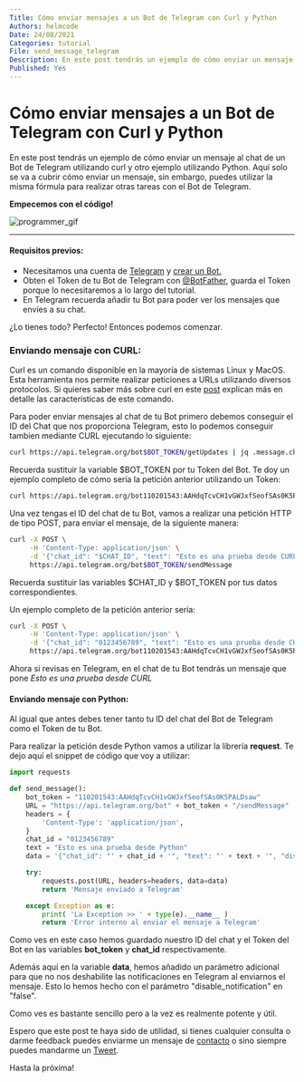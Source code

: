 ```yaml
---
Title: Cómo enviar mensajes a un Bot de Telegram con Curl y Python
Authors: helmcode
Date: 24/08/2021
Categories: tutorial
File: send_message_telegram
Description: En este post tendrás un ejemplo de cómo enviar un mensaje al chat de un Bot de Telegram utilizando curl y otro ejemplo utilizando Python.
Published: Yes
---
```


# Cómo enviar mensajes a un Bot de Telegram con Curl y Python
En este post tendrás un ejemplo de cómo enviar un mensaje al chat de un Bot de Telegram utilizando curl y otro ejemplo utilizando Python.
Aquí solo se va a cubrir cómo enviar un mensaje, sin embargo, puedes utilizar la misma fórmula para realizar otras tareas con el Bot de Telegram.

**Empecemos con el código!**

![programmer_gif](https://media.giphy.com/media/13HgwGsXF0aiGY/giphy.gif)

---
#### Requisitos previos:
- Necesitamos una cuenta de [Telegram](https://web.telegram.org/) y [crear un Bot.](https://core.telegram.org/bots#6-botfather)
- Obten el Token de tu Bot de Telegram con [@BotFather](https://telegram.me/BotFather), guarda el Token porque lo necesitaremos a lo largo del tutorial.
- En Telegram recuerda añadir tu Bot para poder ver los mensajes que envíes a su chat.

¿Lo tienes todo? Perfecto! Entonces podemos comenzar.

### Enviando mensaje con CURL:
Curl es un comando disponible en la mayoría de sistemas Linux y MacOS. Esta herramienta nos permite realizar peticiones a URLs utilizando diversos protocolos. Si quieres saber más sobre curl en este [post](https://www.hostinger.es/tutoriales/comando-curl) explican más en detalle las características de este comando.

Para poder enviar mensajes al chat de tu Bot primero debemos conseguir el ID del Chat que nos proporciona Telegram, esto lo podemos conseguir tambien mediante CURL ejecutando lo siguiente:

```bash
curl https://api.telegram.org/bot$BOT_TOKEN/getUpdates | jq .message.chat.id
```

Recuerda sustituir la variable $BOT_TOKEN por tu Token del Bot. Te doy un ejemplo completo de cómo sería la petición anterior utilizando un Token:

```bash
curl https://api.telegram.org/bot110201543:AAHdqTcvCH1vGWJxfSeofSAs0K5PALDsaw/getUpdates | jq .message.chat.id
```

Una vez tengas el ID del chat de tu Bot, vamos a realizar una petición HTTP de tipo POST, para enviar el mensaje, de la siguiente manera:

```bash
curl -X POST \
     -H 'Content-Type: application/json' \
     -d '{"chat_id": "$CHAT_ID", "text": "Esto es una prueba desde CURL"}' \
     https://api.telegram.org/bot$BOT_TOKEN/sendMessage
```

Recuerda sustituir las variables $CHAT_ID y $BOT_TOKEN por tus datos correspondientes.

Un ejemplo completo de la petición anterior sería:

```bash
curl -X POST \
     -H 'Content-Type: application/json' \
     -d '{"chat_id": "0123456789", "text": "Esto es una prueba desde CURL"}' \
     https://api.telegram.org/bot110201543:AAHdqTcvCH1vGWJxfSeofSAs0K5PALDsaw/sendMessage
```

Ahora si revisas en Telegram, en el chat de tu Bot tendrás un mensaje que pone _Esto es una prueba desde CURL_


#### Enviando mensaje con Python:
Al igual que antes debes tener tanto tu ID del chat del Bot de Telegram como el Token de tu Bot.

Para realizar la petición desde Python vamos a utilizar la librería **request**. Te dejo aquí el snippet de código que voy a utilizar:

```python
import requests

def send_message():
    bot_token = "110201543:AAHdqTcvCH1vGWJxfSeofSAs0K5PALDsaw"
    URL = "https://api.telegram.org/bot" + bot_token + "/sendMessage"
    headers = {
        'Content-Type': 'application/json',
    }
    chat_id = "0123456789"
    text = "Esto es una prueba desde Python"
    data = '{"chat_id": "' + chat_id + '", "text": "' + text + '", "disable_notification": false"'+ '"}'

    try:
        requests.post(URL, headers=headers, data=data)
        return 'Mensaje enviado a Telegram'

    except Exception as e:
        print( 'La Exception >> ' + type(e).__name__ )
        return 'Error interno al enviar el mensaje a Telegram'
```

Como ves en este caso hemos guardado nuestro ID del chat y el Token del Bot en las variables **bot_token** y **chat_id** respectivamente.

Además aquí en la variable **data**, hemos añadido un parámetro adicional para que no nos deshabilite las notificaciones en Telegram al enviarnos el mensaje. Esto lo hemos hecho con el parámetro "disable_notification" en "false".

Como ves es bastante sencillo pero a la vez es realmente potente y útil.

Espero que este post te haya sido de utilidad, si tienes cualquier consulta o darme feedback puedes enviarme un mensaje de [contacto](https://helmcode.com/contact) o sino siempre puedes mandarme un [Tweet](https://twitter.com/helmcode).

Hasta la próxima!
